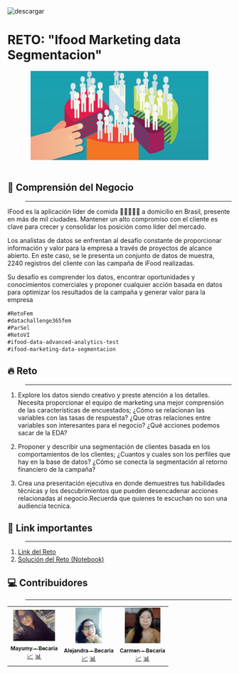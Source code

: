 <img src="https://i.ibb.co/DWSqtc1/Encabezado.png" alt="descargar" border="0" width=800px>

# **RETO: "Ifood Marketing data Segmentacion"**

<div style="text-align:center">
<img src="https://raw.githubusercontent.com/MayumyCH/datasciencefem-datachallenge-monthly/main/6.%20ifood-marketing-data-segmentacion/resources/criterios_segmentacion.jpg" alt="descargar" border="0" height=200px>
</div>
<br>

## 🔎 **Comprensión del Negocio** 
> ****
IFood es la aplicación líder de comida 🥗👩🏻‍🍳🥘 a domicilio en Brasil, presente en más de mil ciudades.
Mantener un alto compromiso con el cliente es clave para crecer y consolidar los posición como líder del mercado.

Los analistas de datos se enfrentan al desafío constante de proporcionar información y
valor para la empresa a través de proyectos de alcance abierto. En este caso, se le presenta un conjunto de datos de muestra, 2240 registros del cliente con las campaña de iFood realizadas.

Su desafío es comprender los datos, encontrar oportunidades y conocimientos comerciales y proponer cualquier acción basada en datos para optimizar los resultados de la campaña y generar valor para la empresa

```
#RetoFem
#datachallenge365fem
#ParSel
#RetoVI
#ifood-data-advanced-analytics-test
#ifood-marketing-data-segmentacion
```


## 🔥 **Reto**
> ****
1) Explore los datos siendo creativo y preste atención a los detalles. Necesita proporcionar el
equipo de marketing una mejor comprensión de las características de
encuestados; ¿Cómo se relacionan las variables con las tasas de respuesta? ¿Que otras relaciones entre variables son interesantes para el negocio? ¿Qué acciones podemos sacar de la EDA?
2. Proponer y describir una segmentación de clientes basada en los comportamientos de los clientes; ¿Cuantos y cuales son los perfiles que hay en la base de datos? ¿Cómo se conecta la segmentación al retorno financiero de la campaña?

3. Crea una presentación ejecutiva en donde demuestres tus habilidades técnicas y los descubrimientos que pueden desencadenar acciones relacionadas al negocio.Recuerda que quienes te escuchan no son una audiencia tecnica.


## 🔗 Link importantes
> ****
1. [Link del Reto](https://github.com/ifood/ifood-data-advanced-analytics-test)
2. [Solución del Reto (Notebook)](https://github.com/MayumyCH/datasciencefem-datachallenge-monthly/blob/main/6.%20ifood-marketing-data-segmentation/marketing_data_Segmentation_python.ipynb)

## 💻 Contribuidores 
> ****
<table>
  <tr>
    <td align="center">
        <a href="#Foto">
            <img src="https://raw.githubusercontent.com/MayumyCH/datasciencefem-datachallenge-monthly/main/0.%20resources/miembros/mayu.jpg"  height="70px" alt="" target="_blank"/>
            <br /><sub><b>Mayumy - Becaria</b></sub>
        </a>
        <br />
        <a href="#analisis" title="Analisis">📈</a> 
        <a href="#analisis" title="Analisis">📊</a>
    </td>
    <td align="center">
        <a href="#Foto">
            <img src="https://raw.githubusercontent.com/MayumyCH/datasciencefem-datachallenge-monthly/main/0.%20resources/miembros/alejandra.jpg" target="_blank"  height="80px" alt=""/>
            <br /><sub><b>Alejandra - Becaria</b> </sub>
        </a>
        <br />
        <a href="#analisis" title="Analisis">📈</a> 
        <a href="#analisis" title="Analisis">📊</a>
    </td>
    <td align="center">
        <a href="#Foto">
            <img src="https://raw.githubusercontent.com/MayumyCH/datasciencefem-datachallenge-monthly/main/0.%20resources/miembros/carmen.jpg" target="_blank"  height="80px" alt=""/>
            <br /><sub><b>Carmen - Becaria</b> </sub>
        </a>
        <br />
        <a href="#analisis" title="Analisis">📈</a> 
        <a href="#analisis" title="Analisis">📊</a>
    </td>
  </tr>
</table>